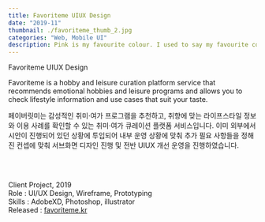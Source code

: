 ```yaml
---
title: Favoriteme UIUX Design
date: "2019-11"
thumbnail: ./favoriteme_thumb_2.jpg
categories: "Web, Mobile UI"
description: Pink is my favourite colour. I used to say my favourite colour was black to be cool, but it is pink - all shades of pink. If I have an accessory, it is probably pink.
---
```


<div><div class="intro">
    <div class="title">Favoriteme UIUX Design</div>
    <div>
        <p class="en">Favoriteme is a hobby and leisure curation platform service that recommends emotional hobbies and leisure programs and allows you to check lifestyle information and use cases that suit your taste.</p>
        <p class="ko">페이버릿미는 감성적인 취미·여가 프로그램을 추천하고, 취향에 맞는 라이프스타일 정보와 이용 사례를 확인할 수 있는 취미·여가 큐레이션 플랫폼 서비스입니다. 이미 외부에서 시안이 진행되어 있던 상황에 투입되어 내부 운영 상황에 맞춰 추가 필요 사항들을 정해진 컨셉에 맞춰 서브화면 디자인 진행 및 전반 UIUX 개선 운영을 진행하였습니다.</p>
    </div>
</div></div><!-- // section intro -->

<div class="project-img">
    <img alt="" src="https://drive.google.com/uc?export=view&id=1IBW79btlTMtFOwOIkodKhmOGoyG-1JHw">
</div> <!-- // section 1-grid contents -->

<div class="project-img">
    <img alt="" src="https://drive.google.com/uc?export=view&id=1Ebww6G4kcoAj8lNeFU5Y0hivpcktQwf1">
</div>
<div class="project-img">
    <img alt="" src="https://drive.google.com/uc?export=view&id=1cOqpBefom__L5nIdOnFfugNFmHn_xlzs">
</div>
<div class="project-img">
    <img alt="" src="https://drive.google.com/uc?export=view&id=1609prpyKLnMBhAZNkftrY_LVmjW6fSU4">
</div>
<div class="project-img">
    <img alt="" src="https://drive.google.com/uc?export=view&id=1SlfXkuHP-o4CtaLm6ggjoIRNLik4Fwx3">
</div>

<br/>
<br/>

Client Project, 2019<br>
Role : UI/UX Design, Wireframe, Prototyping<br>
Skills : AdobeXD, Photoshop, illustrator<br>
Released : [favoriteme.kr](https://favoriteme.kr/)